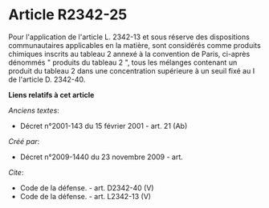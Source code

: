 # Article R2342-25

Pour l'application de l'article L. 2342-13 et sous réserve des dispositions communautaires applicables en la matière, sont
considérés comme produits chimiques inscrits au tableau 2 annexé à la convention de Paris, ci-après dénommés " produits du
tableau 2 ", tous les mélanges contenant un produit du tableau 2 dans une concentration supérieure à un seuil fixé au I de
l'article D. 2342-40.

**Liens relatifs à cet article**

_Anciens textes_:

  - Décret n°2001-143 du 15 février 2001 - art. 21 (Ab)

_Créé par_:

  - Décret n°2009-1440 du 23 novembre 2009 - art.

_Cite_:

  - Code de la défense. - art. D2342-40 (V)
  - Code de la défense. - art. L2342-13 (V)
